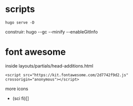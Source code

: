 # scripts
    
    hugo serve -D

construir:
    hugo --gc --minify --enableGitInfo



# font awesome

inside layouts/partials/head-additions.html

    <script src="https://kit.fontawesome.com/2d7742f9d2.js" crossorigin="anonymous"></script>

more icons 
 - (sci fi)[]